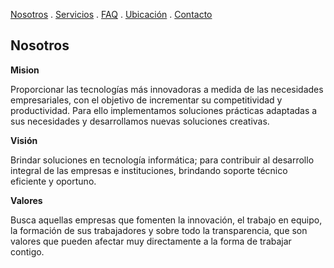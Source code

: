 [Nosotros](./Nosotros.md) . [Servicios](./Servicios.md) . [FAQ](FAQ.md) . [Ubicación](Ubicacion.md) . [Contacto](./Contacto.md)

## Nosotros

**Mision**

Proporcionar las tecnologías más innovadoras a medida de las necesidades empresariales, con el objetivo de incrementar su competitividad y productividad. Para ello implementamos soluciones prácticas adaptadas a sus necesidades y desarrollamos nuevas soluciones creativas.

**Visión**

Brindar soluciones en tecnología informática; para contribuir al desarrollo integral de las empresas e instituciones, brindando soporte técnico eficiente y oportuno.

**Valores**

Busca aquellas empresas que fomenten la innovación, el trabajo en equipo, la formación de sus trabajadores y sobre todo la transparencia, que son valores que pueden afectar muy directamente a la forma de trabajar contigo.






